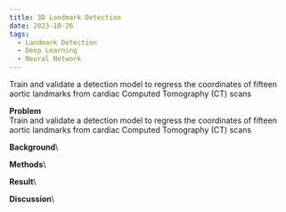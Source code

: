 ```yaml
---
title: 3D Landmark Detection
date: 2023-10-26
tags:
  - Landmark Detection
  - Deep Learning
  - Neural Network
---
```


Train and validate a detection model to regress the coordinates of fifteen aortic landmarks from cardiac Computed Tomography (CT) scans
<!--more-->

**Problem**\
Train and validate a detection model to regress the coordinates of fifteen aortic landmarks from cardiac Computed Tomography (CT) scans

**Background**\

**Methods**\

**Result**\

**Discussion**\



